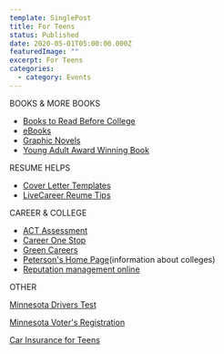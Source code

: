 ```yaml
---
template: SinglePost
title: For Teens
status: Published
date: 2020-05-01T05:00:00.000Z
featuredImage: ""
excerpt: For Teens
categories:
  - category: Events
---
```

<!--StartFragment-->

BOOKS & MORE BOOKS

* [Books to Read Before College](http://www.intothebest.com/Books2ReadBeforeCollege.html)
* [eBooks](http://www.elm4you.org/databases/ebooks.php "e-books")
* [Graphic Novels](http://www.ala.org/ala/mgrps/divs/yalsa/booklistsawards/greatgraphicnovelsforteens/gn.cfm "Graphic Novels")
* [Young Adult Award Winning Book](http://www.ala.org/ala/mgrps/divs/yalsa/booklistsawards/booklistsbook.cfm)

RESUME HELPS

* [Cover Letter Templates](http://www.hloom.com/cover-letters/ "Cover")
* [LiveCareer Reume Tips](https://www.livecareer.com/resumes/samples "Helps")

CAREER & COLLEGE

* [ACT Assessment](http://www.act.org/content/act/en/products-and-services/the-act/taking-the-test/test-center-locator.html "ACT Test")
* [Career One Stop](http://www.careeronestop.org/)
* [Green Careers](http://www.ecoemploy.com/?gclid=Cj0KEQiAuJXFBRDirIGnpZLE-N4BEiQAqV0KGkqC3J4u2OmMYh_Zeo6xpoFNyvRVjGus9Vz0-WLF524aAvIn8P8HAQ "Green Careers")
* [Peterson's Home Page](http://www.petersons.com/)(information about colleges)
* [Reputation management online](http://www.reputationmanagement.com/)

OTHER

[Minnesota Drivers Test](http://www.dmv-written-test.com/minnesota/practice-test-1.html?gclid=Cj0KEQiAuJXFBRDirIGnpZLE-N4BEiQAqV0KGvzaFPa8feHasMO9YGDwlSZo2XcR3ux0XGMDHIL8WkEaAnI78P8HAQ "Minnesota Drivers Test")

[Minnesota Voter's Registration](http://www.sos.state.mn.us/home/index.asp?page=204)

[Car Insurance for Teens](https://www.obrella.com/resources/best-auto-insurance-for-teen-drivers/ "Auto insurance for teens")

<!--EndFragment-->